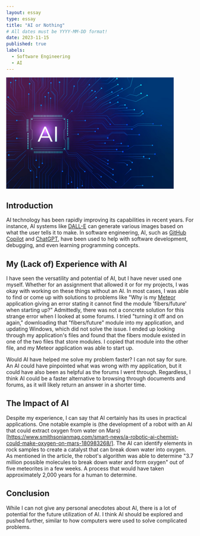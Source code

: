 ```yaml
---
layout: essay
type: essay
title: "AI or Nothing"
# All dates must be YYYY-MM-DD format!
date: 2023-11-15
published: true
labels:
  - Software Engineering
  - AI
---
```


<img width="450px" class="rounded float-start pe-4" src="../img/ai-or-nothing/ai-img.jpg">

## Introduction

AI technology has been rapidly improving its capabilities in recent years. For instance, AI systems like [DALL-E](https://openai.com/dall-e-2) can generate various images based on what the user tells it to make. In software engineering, AI, such as [GitHub Copilot](https://openai.com/dall-e-2) and [ChatGPT](https://openai.com/blog/chatgpt), have been used to help with software development, debugging, and even learning programming concepts. 

## My (Lack of) Experience with AI

I have seen the versatility and potential of AI, but I have never used one myself. Whether for an assignment that allowed it or for my projects, I was okay with working on these things without an AI. In most cases, I was able to find or come up with solutions to problems like "Why is my [Meteor](https://www.meteor.com/) application giving an error stating it cannot find the module 'fibers/future' when starting up?" Admittedly, there was not a concrete solution for this strange error when I looked at some forums. I tried "turning it off and on again," downloading that "fibers/future" module into my application, and updating Windows, which did not solve the issue. I ended up looking through my application's files and found that the fibers module existed in one of the two files that store modules. I copied that module into the other file, and my Meteor application was able to start up.

Would AI have helped me solve my problem faster? I can not say for sure. An AI could have pinpointed what was wrong with my application, but it could have also been as helpful as the forums I went through. Regardless, I think AI could be a faster alternative to browsing through documents and forums, as it will likely return an answer in a shorter time.

## The Impact of AI

Despite my experience, I can say that AI certainly has its uses in practical applications. One notable example is (the development of a robot with an AI that could extract oxygen from water on Mars)[https://www.smithsonianmag.com/smart-news/a-robotic-ai-chemist-could-make-oxygen-on-mars-180983268/]. The AI can identify elements in rock samples to create a catalyst that can break down water into oxygen. As mentioned in the article, the robot's algorithm was able to determine "3.7 million possible molecules to break down water and form oxygen" out of five meteorites in a few weeks. A process that would have taken approximately 2,000 years for a human to determine.

## Conclusion

While I can not give any personal anecdotes about AI, there is a lot of potential for the future utilization of AI. I think AI should be explored and pushed further, similar to how computers were used to solve complicated problems.
